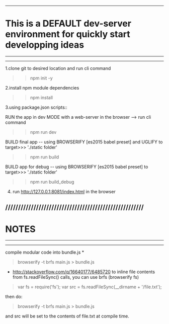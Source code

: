 --------------------
# This is a DEFAULT dev-server environment for quickly start developping ideas
--------------------
--------------------

1.clone git to desired location and run cli command
>> npm init -y

2.install npm module dependencies
>> npm install

3.using package.json scripts::

RUN the app in dev MODE with a web-server in the browser --> run cli command
>> npm run dev

BUILD final app -- using BROWSERIFY [es2015 babel preset] and UGLIFY to target>>> './static folder'
>> npm run build

BUILD app for debug -- using BROWSERIFY [es2015 babel preset] to target>>> './static folder'
>> npm run build_debug

4. run http://127.0.0.1:8081/index.html in the browser




//////////////////////////////////////////////////////
-------------------
# NOTES
--------------------
--------------------
compile modular code into bundle.js *
>browserify -t brfs main.js > bundle.js

* http://stackoverflow.com/q/16640177/6485720
to inline file contents from fs.readFileSync() calls, you can use brfs (browserify fs)

>var fs = require('fs');
var src = fs.readFileSync(__dirname + '/file.txt');

then do:

>browserify -t brfs main.js > bundle.js

and src will be set to the contents of file.txt at compile time.